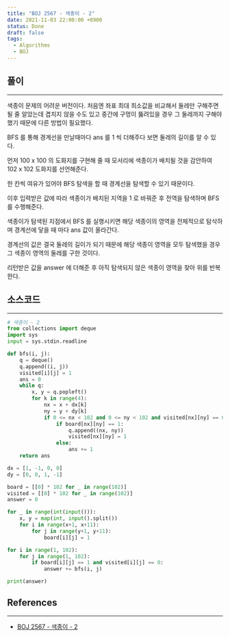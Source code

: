 ```yaml
---
title: "BOJ 2567 - 색종이 - 2"
date: 2021-11-03 22:00:00 +0900
status: Done
draft: false
tags:
  - Algorithms
  - BOJ
---
```

## 풀이
---
색종이 문제의 어려운 버전이다. 처음엔 좌표 최대 최소값을 비교해서 둘레만 구해주면 될 줄 알았는데 겹치지 않을 수도 있고 중간에 구멍이 뚫려있을 경우 그 둘레까지 구해야했기 때문에 다른 방법이 필요했다.

BFS 를 통해 경계선을 만날때마다 ans 를 1 씩 더해주다 보면 둘레의 길이를 알 수 있다.

먼저 100 x 100 의 도화지를 구현해 줄 때 모서리에 색종이가 배치될 것을 감안하여 102 x 102 도화지를 선언해준다.

한 칸씩 여유가 있어야 BFS 탐색을 할 때 경계선을 탐색할 수 있기 때문이다.

이후 입력받은 값에 따라 색종이가 배치된 지역을 1 로 바꿔준 후 전역을 탐색하며 BFS 를 수행해준다.

색종이가 탐색된 지점에서 BFS 를 실행시키면 해당 색종이의 영역을 전체적으로 탐삭하며 경계선에 닿을 때 마다 ans 값이 올라간다.

경계선의 값은 결국 둘레의 길이가 되기 때문에 해당 색종이 영역을 모두 탐색했을 경우 그 색종이 영역의 둘레를 구한 것이다.

리턴받은 값을 answer 에 더해준 후 아직 탐색되지 않은 색종이 영역을 찾아 위를 반복한다.

## 소스코드
---
```python
# 색종이 - 2
from collections import deque
import sys
input = sys.stdin.readline

def bfs(i, j):
    q = deque()
    q.append((i, j))
    visited[i][j] = 1
    ans = 0
    while q:
        x, y = q.popleft()
        for k in range(4):
            nx = x + dx[k]
            ny = y + dy[k]
            if 0 <= nx < 102 and 0 <= ny < 102 and visited[nx][ny] == 0:
                if board[nx][ny] == 1:
                    q.append((nx, ny))
                    visited[nx][ny] = 1
                else:
                    ans += 1
    return ans

dx = [1, -1, 0, 0]
dy = [0, 0, 1, -1]

board = [[0] * 102 for _ in range(102)]
visited = [[0] * 102 for _ in range(102)]
answer = 0

for _ in range(int(input())):
    x, y = map(int, input().split())
    for i in range(x+1, x+11):
        for j in range(y+1, y+11):
            board[i][j] = 1

for i in range(1, 102):
    for j in range(1, 102):
        if board[i][j] == 1 and visited[i][j] == 0:
            answer += bfs(i, j)

print(answer)
```

## References
---
- [BOJ 2567 - 색종이 - 2](https://www.acmicpc.net/problem/2567)

